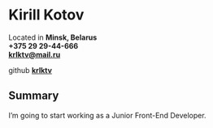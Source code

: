 # Kirill Kotov

Located in **Minsk, Belarus**  
**+375 29 29-44-666  
[krlktv@mail.ru](mailto:krlktv@mail.ru)**

github **[krlktv](https://github.com/krlktv)**

## Summary

I’m going to start working as a Junior Front-End Developer.
